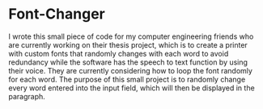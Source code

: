 # Font-Changer
I wrote this small piece of code for my computer engineering friends who are currently working on their thesis project, which is to create a printer with custom fonts that randomly changes with each word to avoid redundancy while the software has the speech to text function by using their voice. They are currently considering how to loop the font randomly for each word.
The purpose of this small project is to randomly change every word entered into the input field, which will then be displayed in the paragraph.
